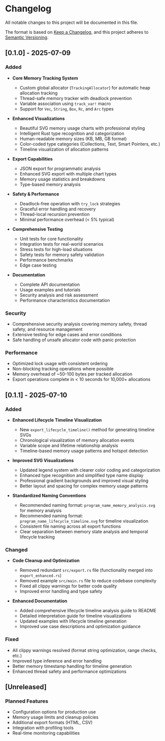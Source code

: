 # Changelog

All notable changes to this project will be documented in this file.

The format is based on [Keep a Changelog](https://keepachangelog.com/en/1.0.0/),
and this project adheres to [Semantic Versioning](https://semver.org/spec/v2.0.0.html).

## [0.1.0] - 2025-07-09

### Added
- **Core Memory Tracking System**
  - Custom global allocator (`TrackingAllocator`) for automatic heap allocation tracking
  - Thread-safe memory tracker with deadlock prevention
  - Variable association using `track_var!` macro
  - Support for `Vec`, `String`, `Box`, `Rc`, and `Arc` types

- **Enhanced Visualizations**
  - Beautiful SVG memory usage charts with professional styling
  - Intelligent Rust type recognition and categorization
  - Human-readable memory sizes (KB, MB, GB format)
  - Color-coded type categories (Collections, Text, Smart Pointers, etc.)
  - Timeline visualization of allocation patterns

- **Export Capabilities**
  - JSON export for programmatic analysis
  - Enhanced SVG export with multiple chart types
  - Memory usage statistics and breakdowns
  - Type-based memory analysis

- **Safety & Performance**
  - Deadlock-free operation with `try_lock` strategies
  - Graceful error handling and recovery
  - Thread-local recursion prevention
  - Minimal performance overhead (< 5% typical)

- **Comprehensive Testing**
  - Unit tests for core functionality
  - Integration tests for real-world scenarios
  - Stress tests for high-load situations
  - Safety tests for memory safety validation
  - Performance benchmarks
  - Edge case testing

- **Documentation**
  - Complete API documentation
  - Usage examples and tutorials
  - Security analysis and risk assessment
  - Performance characteristics documentation

### Security
- Comprehensive security analysis covering memory safety, thread safety, and resource management
- Extensive testing for edge cases and error conditions
- Safe handling of unsafe allocator code with panic protection

### Performance
- Optimized lock usage with consistent ordering
- Non-blocking tracking operations where possible
- Memory overhead of ~50-100 bytes per tracked allocation
- Export operations complete in < 10 seconds for 10,000+ allocations

## [0.1.1] - 2025-07-10

### Added
- **Enhanced Lifecycle Timeline Visualization**
  - New `export_lifecycle_timeline()` method for generating timeline SVGs
  - Chronological visualization of memory allocation events
  - Variable scope and lifetime relationship analysis
  - Timeline-based memory usage patterns and hotspot detection

- **Improved SVG Visualizations**
  - Updated legend system with clearer color coding and categorization
  - Enhanced type recognition and simplified type name display
  - Professional gradient backgrounds and improved visual styling
  - Better layout and spacing for complex memory usage patterns

- **Standardized Naming Conventions**
  - Recommended naming format: `program_name_memory_analysis.svg` for memory analysis
  - Recommended naming format: `program_name_lifecycle_timeline.svg` for timeline visualization
  - Consistent file naming across all export functions
  - Clear separation between memory state analysis and temporal lifecycle tracking

### Changed
- **Code Cleanup and Optimization**
  - Removed redundant `src/export.rs` file (functionality merged into `export_enhanced.rs`)
  - Removed example `src/main.rs` file to reduce codebase complexity
  - Fixed all clippy warnings for better code quality
  - Improved error handling and type safety

- **Enhanced Documentation**
  - Added comprehensive lifecycle timeline analysis guide to README
  - Detailed interpretation guide for timeline visualizations
  - Updated examples with lifecycle timeline generation
  - Improved use case descriptions and optimization guidance

### Fixed
- All clippy warnings resolved (format string optimization, range checks, etc.)
- Improved type inference and error handling
- Better memory timestamp handling for timeline generation
- Enhanced thread safety and performance optimizations

## [Unreleased]

### Planned Features
- Configuration options for production use
- Memory usage limits and cleanup policies
- Additional export formats (HTML, CSV)
- Integration with profiling tools
- Real-time monitoring capabilities